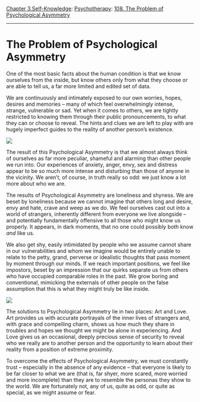 [Chapter 3.Self-Knowledge](https://www.theschooloflife.com/thebookoflife/category/self-knowledge/): [Psychotherapy](https://www.theschooloflife.com/thebookoflife/category/leisure/psychotherapy/): [108. The Problem of Psychological Asymmetry](https://www.theschooloflife.com/thebookoflife/the-problem-of-psychological-asymmetry/)

* * *

# The Problem of Psychological Asymmetry

One of the most basic facts about the human condition is that we know ourselves from the inside, but know others only from what they choose or are able to tell us, a far more limited and edited set of data.

We are continuously and intimately exposed to our own worries, hopes, desires and memories – many of which feel overwhelmingly intense, strange, vulnerable or sad. Yet when it comes to others, we are tightly restricted to knowing them through their public pronouncements, to what they can or choose to reveal. The hints and clues we are left to play with are hugely imperfect guides to the reality of another person’s existence.

![](https://vaguevisages.files.wordpress.com/2015/03/laurence-de-monaghan-jean-claude-brialy-claires-knee.png)

The result of this Psychological Asymmetry is that we almost always think of ourselves as far more peculiar, shameful and alarming than other people we run into. Our experiences of anxiety, anger, envy, sex and distress appear to be so much more intense and disturbing than those of anyone in the vicinity. We aren’t, of course, in truth really so odd: we just know a lot more about who we are.

The results of Psychological Asymmetry are loneliness and shyness. We are beset by loneliness because we cannot imagine that others long and desire, envy and hate, crave and weep as we do. We feel ourselves cast out into a world of strangers, inherently different from everyone we live alongside – and potentially fundamentally offensive to all those who might know us properly. It appears, in dark moments, that no one could possibly both know _and_ like us.

We also get shy, easily intimidated by people who we assume cannot share in our vulnerabilities and whom we imagine would be entirely unable to relate to the petty, grand, perverse or idealistic thoughts that pass moment by moment through our minds. If we reach important positions, we feel like impostors, beset by an impression that our quirks separate us from others who have occupied comparable roles in the past. We grow boring and conventional, mimicking the externals of other people on the false assumption that this is what they might truly be like inside.

![](http://1.bp.blogspot.com/-UmMquTto4TA/ThHC1xaAtvI/AAAAAAAACns/R31yXPP4WPM/s1600/LeRayonVert02.jpg)

The solutions to Psychological Asymmetry lie in two places: Art and Love. Art provides us with accurate portrayals of the inner lives of strangers and, with grace and compelling charm, shows us how much they share in troubles and hopes we thought we might be alone in experiencing. And Love gives us an occasional, deeply precious sense of security to reveal who we really are to another person and the opportunity to learn about their reality from a position of extreme proximity.

To overcome the effects of Psychological Asymmetry, we must constantly trust – especially in the absence of any evidence – that everyone is likely to be far closer to what we are (that is, far shyer, more scared, more worried and more incomplete) than they are to resemble the personas they show to the world. We are fortunately not, any of us, quite as odd, or quite as special, as we might assume or fear.
